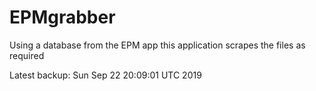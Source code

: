 # EPMgrabber
Using a database from the EPM app this application scrapes the files as required


Latest backup: Sun Sep 22 20:09:01 UTC 2019
